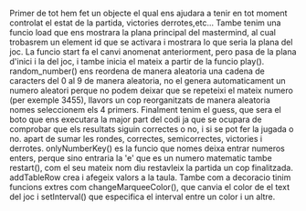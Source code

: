 Primer de tot hem fet un objecte el qual ens ajudara a tenir en tot moment controlat el estat de la partida, victories derrotes,etc...
Tambe tenim una funcio load que ens mostrara la plana principal del mastermind, al cual trobasrem un element id que se activara i mostrara lo que seria la plana del joc.
La funcio start fa el canvi anomenat anteriorment, pero pasa de la plana d'inici i la del joc, i tambe inicia el mateix a partir de la funcio play().
random_number() ens reordena de manera aleatoria una cadena de caracters del 0 al 9 de manera aleatoria, no el genera automaticament un numero aleatori perque no podem deixar que se repeteixi el mateix numero (per exemple 3455), llavors un cop reorganitzats de manera aleatoria nomes seleccionem els 4 primers.
Finalment tenim el guess, que sera el boto que ens executara la major part del codi ja que se ocupara de comprobar que els resultats siguin correctes o no, i si se pot fer la jugada o no. apart de sumar les rondes, correctes, semicorrectes, victories i derrotes.
onlyNumberKey() es la funcio que nomes deixa entrar numeros enters, perque sino entraria la 'e' que es un numero matematic tambe
restart(), com el seu mateix nom diu restavleix la partida un cop finalitzada.
addTableRow crea i afegeix valors a la taula.
Tambe com a decoracio tinim funcions extres com changeMarqueeColor(), que canvia el color de el text del joc i setInterval() que especifica el interval entre un color i un altre.
